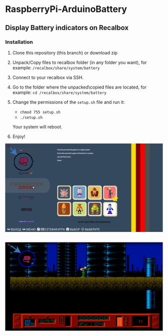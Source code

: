 # RaspberryPi-ArduinoBattery
## Display Battery indicators on Recalbox

### Installation
  1. Clone this repository (this branch) or download zip
  2. Unpack/Copy files to recalbox folder (in any folder you want), for example: `/recalbox/share/system/battery`
  3. Connect to your recalbox via SSH.
  4. Go to the folder where the unpacked\copied files are located, for example: `cd /recalbox/share/system/battery`
  5. Change the permissions of the `setup.sh` file and run it: 
      - `chmod 755 setup.sh`
      - `./setup.sh`
      
      Your system will reboot.
  6. Enjoy!

![Screenshot one](https://github.com/djspawnbrest/RaspberryPi-ArduinoBattery/blob/recalbox/snapshot.png)
##
![Screenshot two](https://github.com/djspawnbrest/RaspberryPi-ArduinoBattery/blob/recalbox/snapshot2.png)

